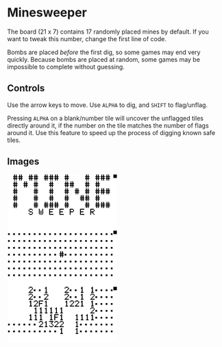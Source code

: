 # Minesweeper

The board (21 x 7) contains 17 randomly placed mines by default. If you want to tweak this number, change the first line of code.

Bombs are placed _before_ the first dig, so some games may end very quickly.
Because bombs are placed at random, some games may be impossible to complete without guessing.

## Controls

Use the arrow keys to move.
Use `ALPHA` to dig, and `SHIFT` to flag/unflag.

Pressing `ALPHA` on a blank/number tile will uncover the unflagged tiles directly around it, if the number on the tile matches the number of flags around it.
Use this feature to speed up the process of digging known safe tiles.

## Images

<p float="left">
<img style="width: 256px; image-rendering: pixelated;" src="../_images/img14.png">
<img style="width: 256px; image-rendering: pixelated;" src="../_images/img15.png">
<img style="width: 256px; image-rendering: pixelated;" src="../_images/img16.png">
</p>

